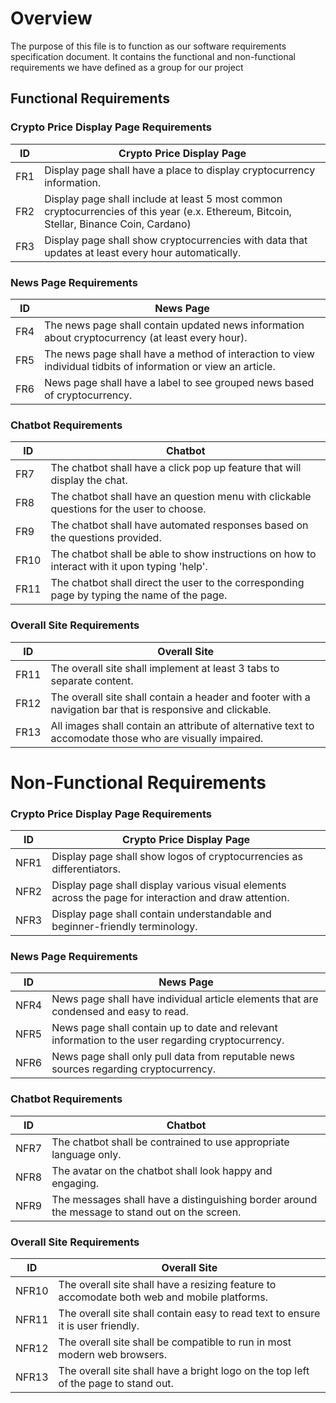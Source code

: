 # Overview
The purpose of this file is to function as our software requirements specification document. It contains the functional and non-functional requirements we have defined as a group for our project

 ## Functional Requirements
  
  ### Crypto Price Display Page Requirements
  | ID | Crypto Price Display Page | 
  | ---| --- | 
  | FR1 | Display page shall have a place to display cryptocurrency information. | 
  | FR2 | Display page shall include at least 5 most common cryptocurrencies of this year (e.x. Ethereum, Bitcoin, Stellar, Binance Coin, Cardano) | 
  | FR3 | Display page shall show cryptocurrencies with data that updates at least every hour automatically. | 


  ### News Page Requirements
  | ID | News Page | 
  | ---| --- | 
  | FR4 | The news page shall contain updated news information about cryptocurrency (at least every hour). | 
  | FR5 | The news page shall have a method of interaction to view individual tidbits of information or view an article. | 
  | FR6 | News page shall have a label to see grouped news based of cryptocurrency.  | 

  
  ### Chatbot Requirements
  | ID | Chatbot | 
  | ---| --- | 
  | FR7 | The chatbot shall have a click pop up feature that will display the chat. | 
  | FR8 | The chatbot shall have an question menu with clickable questions for the user to choose. | 
  | FR9 | The chatbot shall have automated responses based on the questions provided.  | 
  | FR10 | The chatbot shall be able to show instructions on how to interact with it upon typing 'help'.  | 
  | FR11 | The chatbot shall direct the user to the corresponding page by typing the name of the page.  | 


  ### Overall Site Requirements
  | ID | Overall Site | 
  | ---| --- | 
  | FR11 | The overall site shall implement at least 3 tabs to separate content. | 
  | FR12 | The overall site shall contain a header and footer with a navigation bar that is responsive and clickable. | 
  | FR13 | All images shall contain an attribute of alternative text to accomodate those who are visually impaired.  | 

# Non-Functional Requirements


  ### Crypto Price Display Page Requirements
  | ID | Crypto Price Display Page | 
  | ---| --- | 
  | NFR1 | Display page shall show logos of cryptocurrencies as differentiators. | 
  | NFR2 | Display page shall display various visual elements across the page for interaction and draw attention. | 
  | NFR3 | Display page shall contain understandable and beginner-friendly terminology. | 


  ### News Page Requirements
  | ID | News Page | 
  | ---| --- | 
  | NFR4 | News page shall have individual article elements that are condensed and easy to read. | 
  | NFR5 | News page shall contain up to date and relevant information to the user regarding cryptocurrency. | 
  | NFR6 | News page shall only pull data from reputable news sources regarding cryptocurrency.  | 

  
  ### Chatbot Requirements
  | ID | Chatbot | 
  | ---| --- | 
  | NFR7 | The chatbot shall be contrained to use appropriate language only. | 
  | NFR8 | The avatar on the chatbot shall look happy and engaging. | 
  | NFR9 | The messages shall have a distinguishing border around the message to stand out on the screen.  | 


  ### Overall Site Requirements
  | ID | Overall Site | 
  | ---| --- | 
  | NFR10 | The overall site shall have a resizing feature to accomodate both web and mobile platforms. | 
  | NFR11 | The overall site shall contain easy to read text to ensure it is user friendly. | 
  | NFR12 | The overall site shall be compatible to run in most modern web browsers.  |
  | NFR13 | The overall site shall have a bright logo on the top left of the page to stand out.  |
  
